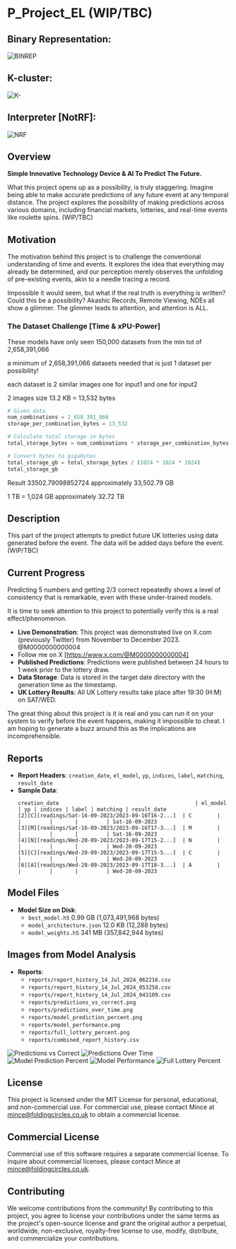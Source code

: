 # P_Project_EL (WIP/TBC)
## Binary Representation:
![BINREP](x_demo_results/binrep.gif)

## K-cluster:
![K-](x_demo_results/k-cluster.png)

## Interpreter [NotRF]:
![NRF](x_demo_results/interpreter.png)


## Overview
**Simple Innovative Technology Device & AI To Predict The Future.**

What this project opens up as a possibility, is truly staggering. Imagine being able to make accurate predictions of any future event at any temporal distance. The project explores the possibility of making predictions across various domains, including financial markets, lotteries, and real-time events like roulette spins. (WIP/TBC)

## Motivation
The motivation behind this project is to challenge the conventional understanding of time and events. It explores the idea that everything may already be determined, and our perception merely observes the unfolding of pre-existing events, akin to a needle tracing a record.

Impossible it would seem, but what if the real truth is everything is written? Could this be a possibility? Akashic Records, Remote Viewing, NDEs all show a glimmer. The glimmer leads to attention, and attention is ALL.

### The Dataset Challenge [Time & xPU-Power] 
These models have only seen 150,000 datasets from the min tot of 2,658,391,066 

a minimum of 2,658,391,066 datasets needed that is just 1 dataset per possibility! 

each dataset is 2 similar images one for input1 and one for input2

2 images size 13.2 KB = 13,532 bytes
```python
# Given data
num_combinations = 2_658_391_066
storage_per_combination_bytes = 13_532

# Calculate total storage in bytes
total_storage_bytes = num_combinations * storage_per_combination_bytes

# Convert bytes to gigabytes
total_storage_gb = total_storage_bytes / (1024 * 1024 * 1024)
total_storage_gb
```
Result
33502.79098852724
approximately 33,502.79 GB

1 TB = 1,024 GB
approximately 32.72 TB



## Description
This part of the project attempts to predict future UK lotteries using data generated before the event. The data will be added days before the event. (WIP/TBC)

## Current Progress
Predicting 5 numbers and getting 2/3 correct repeatedly shows a level of consistency that is remarkable, even with these under-trained models.

It is time to seek attention to this project to potentially verify this is a real effect/phenomenon.

- **Live Demonstration**: This project was demonstrated live on X.com (previously Twitter) from November to December 2023. @M0000000000004
- Follow me on X [https://www.x.com/@M0000000000004]
- **Published Predictions**: Predictions were published between 24 hours to 1 week prior to the lottery draw.
- **Data Storage**: Data is stored in the target date directory with the generation time as the timestamp.
- **UK Lottery Results**: All UK Lottery results take place after 19:30 (H:M) on SAT/WED.

The great thing about this project is it is real and you can run it on your system to verify before the event happens, making it impossible to cheat. I am hoping to generate a buzz around this as the implications are incomprehensible.

## Reports
- **Report Headers**: `creation_date`, `el_model`, `yp`, `indices`, `label`, `matching`, `result_date`
- **Sample Data**:
    ```
    creation_date                                           | el_model | yp | indices | label | matching | result_date
    [2][C][readings/Sat-16-09-2023/2023-09-16T16-2...]  | C        |    |         |       |         | Sat-16-09-2023
    [3][M][readings/Sat-16-09-2023/2023-09-16T17-3...]  | M        |    |         |       |         | Sat-16-09-2023
    [4][N][readings/Wed-20-09-2023/2023-09-17T15-2...]  | N        |    |         |       |         | Wed-20-09-2023
    [5][C][readings/Wed-20-09-2023/2023-09-17T15-5...]  | C        |    |         |       |         | Wed-20-09-2023
    [6][A][readings/Wed-20-09-2023/2023-09-17T18-3...]  | A        |    |         |       |         | Wed-20-09-2023
    ```

## Model Files
- **Model Size on Disk**:
    - `best_model.h5`  0.99 GB (1,073,491,968 bytes)
    - `model_architecture.json` 12.0 KB (12,288 bytes)
    - `model_weights.h5` 341 MB (357,842,944 bytes)

## Images from Model Analysis
- **Reports**:
    - `reports/report_history_14_Jul_2024_062216.csv`
    - `reports/report_history_14_Jul_2024_053258.csv`
    - `reports/report_history_14_Jul_2024_043109.csv`
    - `reports/predictions_vs_correct.png`
    - `reports/predictions_over_time.png`
    - `reports/model_prediction_percent.png`
    - `reports/model_performance.png`
    - `reports/full_lottery_percent.png`
    - `reports/combined_report_history.csv`

![Predictions vs Correct](reports/predictions_vs_correct.png)
![Predictions Over Time](reports/predictions_over_time.png)
![Model Prediction Percent](reports/model_prediction_percent.png)
![Model Performance](reports/model_performance.png)
![Full Lottery Percent](reports/full_lottery_percent.png)

## License
This project is licensed under the MIT License for personal, educational, and non-commercial use. For commercial use, please contact Mince at mince@foldingcircles.co.uk to obtain a commercial license.

## Commercial License
Commercial use of this software requires a separate commercial license. To inquire about commercial licenses, please contact Mince at mince@foldingcircles.co.uk.

## Contributing
We welcome contributions from the community! By contributing to this project, you agree to license your contributions under the same terms as the project's open-source license and grant the original author a perpetual, worldwide, non-exclusive, royalty-free license to use, modify, distribute, and commercialize your contributions.
